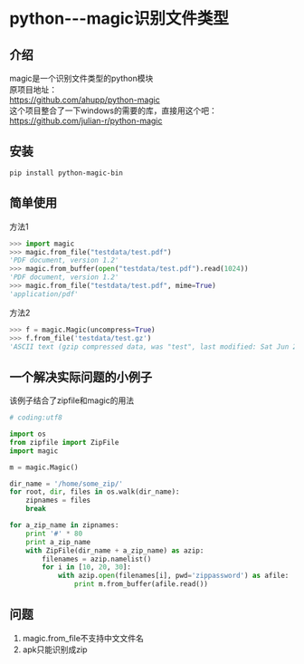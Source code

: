 # python---magic识别文件类型

## 介绍
magic是一个识别文件类型的python模块  
原项目地址：  
https://github.com/ahupp/python-magic  
这个项目整合了一下windows的需要的库，直接用这个吧：  
https://github.com/julian-r/python-magic  


## 安装
`pip install python-magic-bin`  


## 简单使用
方法1  
```python
>>> import magic
>>> magic.from_file("testdata/test.pdf")
'PDF document, version 1.2'
>>> magic.from_buffer(open("testdata/test.pdf").read(1024))
'PDF document, version 1.2'
>>> magic.from_file("testdata/test.pdf", mime=True)
'application/pdf'
```

方法2  
```python
>>> f = magic.Magic(uncompress=True)
>>> f.from_file('testdata/test.gz')
'ASCII text (gzip compressed data, was "test", last modified: Sat Jun 28 21:32:52 2008, from Unix)'
```


## 一个解决实际问题的小例子
该例子结合了zipfile和magic的用法  
```python
# coding:utf8

import os
from zipfile import ZipFile
import magic

m = magic.Magic()

dir_name = '/home/some_zip/'
for root, dir, files in os.walk(dir_name):
    zipnames = files
    break

for a_zip_name in zipnames:
    print '#' * 80
    print a_zip_name
    with ZipFile(dir_name + a_zip_name) as azip:
        filenames = azip.namelist()
        for i in [10, 20, 30]:
            with azip.open(filenames[i], pwd='zippassword') as afile:
                print m.from_buffer(afile.read())
```


## 问题
1. magic.from_file不支持中文文件名
2. apk只能识别成zip
